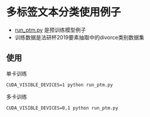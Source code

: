 # 多标签文本分类使用例子
- [run_ptm.py](examples\multi_label\run_ptm.py) 是预训练模型例子
- 训练数据是法研杯2019要素抽取中的divorce类别数据集
## 使用
单卡训练
```
CUDA_VISIBLE_DEVICES=1 python run_ptm.py
```
多卡训练
```
CUDA_VISIBLE_DEVICES=0,1 python run_ptm.py
```

